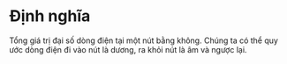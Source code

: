 # Định nghĩa
Tổng giá trị đại số dòng điện tại một nút bằng không. Chúng ta có thể quy ước dòng điện đi vào nút là dương, ra khỏi nút là âm và ngược lại.